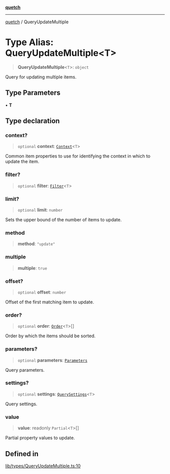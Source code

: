 [**quetch**](../README.md)

***

[quetch](../README.md) / QueryUpdateMultiple

# Type Alias: QueryUpdateMultiple\<T\>

> **QueryUpdateMultiple**\<`T`\>: `object`

Query for updating multiple items.

## Type Parameters

• **T**

## Type declaration

### context?

> `optional` **context**: [`Context`](Context.md)\<`T`\>

Common item properties to use for identifying the context in which to update the item.

### filter?

> `optional` **filter**: [`Filter`](Filter.md)\<`T`\>

### limit?

> `optional` **limit**: `number`

Sets the upper bound of the number of items to update.

### method

> **method**: `"update"`

### multiple

> **multiple**: `true`

### offset?

> `optional` **offset**: `number`

Offset of the first matching item to update.

### order?

> `optional` **order**: [`Order`](Order.md)\<`T`\>[]

Order by which the items should be sorted.

### parameters?

> `optional` **parameters**: [`Parameters`](Parameters.md)

Query parameters.

### settings?

> `optional` **settings**: [`QuerySettings`](QuerySettings.md)\<`T`\>

Query settings.

### value

> **value**: readonly `Partial`\<`T`\>[]

Partial property values to update.

## Defined in

[lib/types/QueryUpdateMultiple.ts:10](https://github.com/nevoland/quetch/blob/d3c3874b3b683738adb5be9e083a7d95e2758c83/lib/types/QueryUpdateMultiple.ts#L10)
